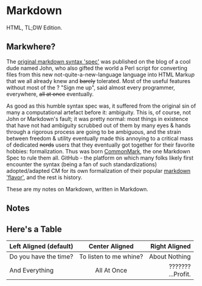 # Markdown
HTML, TL;DW Edition.

## Markwhere?
The [original markdown syntax 'spec'](https://daringfireball.net/projects/markdown/syntax) was published on the blog of a cool dude named John, who also gifted the world a Perl script for converting files from this new not-quite-a-new-language language into HTML Mark*up* that we all already knew and ~~barely~~ tolerated. Most of the useful features without most of the <cruft>? "Sign me up", said almost every programmer, everywhere, ~~all at once~~ eventually.

As good as this humble syntax spec was, it suffered from the original sin of many a computational artefact before it: ambiguity. This is, of course, not John or Markdown's fault; it was pretty normal: most things in existence that have not had ambiguity scrubbed out of them by many eyes & hands through a rigorous process are going to be ambiguous, and the strain between freedom & utility eventually made this annoying to a critical mass of dedicated ~~nerds~~ users that they eventually got together for their favorite hobbies: formalization. Thus was born [CommonMark](https://spec.commonmark.org), the one Markdown Spec to rule them all. GitHub - the platform on which many folks likely first encounter the syntax (being a fan of such standardizations) adopted/adapted CM for its own formalization of their popular [markdown 'flavor'](https://github.github.com/gfm/), and the rest is history.

These are my notes on Markdown, written in Markdown.

## Notes


## Here's a Table

| Left Aligned (default) |     Center Aligned     |           Right Aligned |
| :--------------------- | :--------------------: | ----------------------: |
| Do you have the time?  | To listen to me whine? |           About Nothing |
| And Everything         |      All At Once       | ??????? <br> ...Profit. |